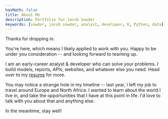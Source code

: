 ```yaml
---
hasMath: false
title: About Me
description: Portfolio for Jacob Sowder
keywords: [sowder, jacob sowder, analyst, developer, R, Python, data]
---
```


Thanks for dropping in. 

You're here, which means I likely applied to work with you. Happy to be under you consideration -- and looking forward to teaming up.

I am an early-career analyst & developer who can solve your problems. I build models, reports, APIs, websites, and whatever else you need. Head over to my [resume](/resume.pdf) for more.

You may notice a strange hole in my timeline -- last year, I left my job to travel around Europe and North Africa. I wanted to learn about the world I live in, and take the opportunities that I have at this point in life. I'd love to talk with you about that and anything else.

In the meantime, stay well!